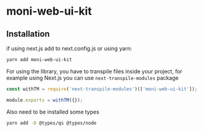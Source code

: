 # moni-web-ui-kit

## Installation

if using next.js add to next.config.js
or using yarn:
```bash
yarn add moni-web-ui-kit
```


For using the library, you have to transpile files inside your project, for example using Next.js you can use `next-transpile-modules` package
```js
const withTM = require('next-transpile-modules')(['moni-web-ui-kit']);

module.exports = withTM({});
```

Also need to be installed some types
```bash
yarn add -D @types/qs @types/node
```
